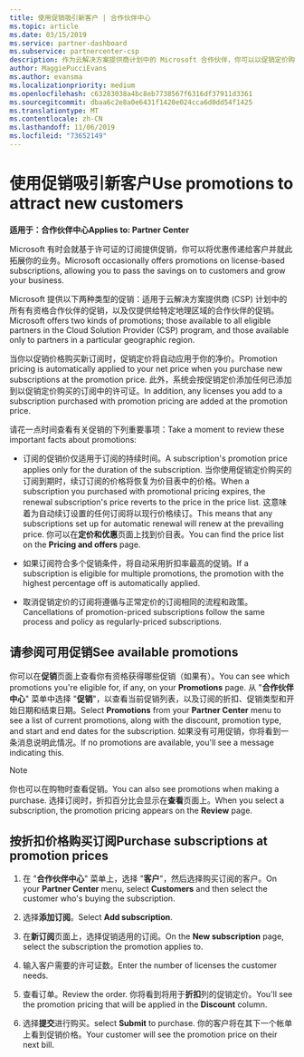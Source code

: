```yaml
---
title: 使用促销吸引新客户 | 合作伙伴中心
ms.topic: article
ms.date: 03/15/2019
ms.service: partner-dashboard
ms.subservice: partnercenter-csp
description: 作为云解决方案提供商计划中的 Microsoft 合作伙伴，你可以以促销定价购买订阅并将优惠传递给你的客户。
author: MaggiePucciEvans
ms.author: evansma
ms.localizationpriority: medium
ms.openlocfilehash: c63283038a4bc8eb7738567f6316df37911d3361
ms.sourcegitcommit: dbaa6c2e8a0e6431f1420e024cca6d0dd54f1425
ms.translationtype: MT
ms.contentlocale: zh-CN
ms.lasthandoff: 11/06/2019
ms.locfileid: "73652149"
---
```

# <a name="use-promotions-to-attract-new-customers"></a><span data-ttu-id="b8b8b-103">使用促销吸引新客户</span><span class="sxs-lookup"><span data-stu-id="b8b8b-103">Use promotions to attract new customers</span></span>  

<span data-ttu-id="b8b8b-104">**适用于：合作伙伴中心**</span><span class="sxs-lookup"><span data-stu-id="b8b8b-104">**Applies to: Partner Center**</span></span>

<!--[FWLink: https://go.microsoft.com/fwlink/?linkid=852469]-->

<span data-ttu-id="b8b8b-105">Microsoft 有时会就基于许可证的订阅提供促销，你可以将优惠传递给客户并就此拓展你的业务。</span><span class="sxs-lookup"><span data-stu-id="b8b8b-105">Microsoft occasionally offers promotions on license-based subscriptions, allowing you to pass the savings on to customers and grow your business.</span></span> 

<span data-ttu-id="b8b8b-106">Microsoft 提供以下两种类型的促销：适用于云解决方案提供商 (CSP) 计划中的所有有资格合作伙伴的促销，以及仅提供给特定地理区域的合作伙伴的促销。</span><span class="sxs-lookup"><span data-stu-id="b8b8b-106">Microsoft offers two kinds of promotions; those available to all eligible partners in the Cloud Solution Provider (CSP) program, and those available only to partners in a particular geographic region.</span></span>

<span data-ttu-id="b8b8b-107">当你以促销价格购买新订阅时，促销定价将自动应用于你的净价。</span><span class="sxs-lookup"><span data-stu-id="b8b8b-107">Promotion pricing is automatically applied to your net price when you purchase new subscriptions at the promotion price.</span></span> <span data-ttu-id="b8b8b-108">此外，系统会按促销定价添加任何已添加到以促销定价购买的订阅中的许可证。</span><span class="sxs-lookup"><span data-stu-id="b8b8b-108">In addition, any licenses you add to a subscription purchased with promotion pricing are added at the promotion price.</span></span> 

<span data-ttu-id="b8b8b-109">请花一点时间查看有关促销的下列重要事项：</span><span class="sxs-lookup"><span data-stu-id="b8b8b-109">Take a moment to review these important facts about promotions:</span></span>

-   <span data-ttu-id="b8b8b-110">订阅的促销价仅适用于订阅的持续时间。</span><span class="sxs-lookup"><span data-stu-id="b8b8b-110">A subscription's promotion price applies only for the duration of the subscription.</span></span> <span data-ttu-id="b8b8b-111">当你使用促销定价购买的订阅到期时，续订订阅的价格将恢复为价目表中的价格。</span><span class="sxs-lookup"><span data-stu-id="b8b8b-111">When a subscription you purchased with promotional pricing expires, the renewal subscription's price reverts to the price in the price list.</span></span> <span data-ttu-id="b8b8b-112">这意味着为自动续订设置的任何订阅将以现行价格续订。</span><span class="sxs-lookup"><span data-stu-id="b8b8b-112">This means that any subscriptions set up for automatic renewal will renew at the prevailing price.</span></span> <span data-ttu-id="b8b8b-113">你可以在**定价和优惠**页面上找到价目表。</span><span class="sxs-lookup"><span data-stu-id="b8b8b-113">You can find the price list on the **Pricing and offers** page.</span></span> 

-   <span data-ttu-id="b8b8b-114">如果订阅符合多个促销条件，将自动采用折扣率最高的促销。</span><span class="sxs-lookup"><span data-stu-id="b8b8b-114">If a subscription is eligible for multiple promotions, the promotion with the highest percentage off is automatically applied.</span></span>

-   <span data-ttu-id="b8b8b-115">取消促销定价的订阅将遵循与正常定价的订阅相同的流程和政策。</span><span class="sxs-lookup"><span data-stu-id="b8b8b-115">Cancellations of promotion-priced subscriptions follow the same process and policy as regularly-priced subscriptions.</span></span>

## <a name="see-available-promotions"></a><span data-ttu-id="b8b8b-116">请参阅可用促销</span><span class="sxs-lookup"><span data-stu-id="b8b8b-116">See available promotions</span></span>

<span data-ttu-id="b8b8b-117">你可以在**促销**页面上查看你有资格获得哪些促销（如果有）。</span><span class="sxs-lookup"><span data-stu-id="b8b8b-117">You can see which promotions you're eligible for, if any, on your **Promotions** page.</span></span> <span data-ttu-id="b8b8b-118">从 "**合作伙伴中心**" 菜单中选择 "**促销**"，以查看当前促销列表，以及订阅的折扣、促销类型和开始日期和结束日期。</span><span class="sxs-lookup"><span data-stu-id="b8b8b-118">Select **Promotions** from your **Partner Center** menu to see a list of current promotions, along with the discount, promotion type, and start and end dates for the subscription.</span></span> <span data-ttu-id="b8b8b-119">如果没有可用促销，你将看到一条消息说明此情况。</span><span class="sxs-lookup"><span data-stu-id="b8b8b-119">If no promotions are available, you'll see a message indicating this.</span></span> 

> [!NOTE]  
> <span data-ttu-id="b8b8b-120">你也可以在购物时查看促销。</span><span class="sxs-lookup"><span data-stu-id="b8b8b-120">You can also see promotions when making a purchase.</span></span> <span data-ttu-id="b8b8b-121">选择订阅时，折扣百分比会显示在**查看**页面上。</span><span class="sxs-lookup"><span data-stu-id="b8b8b-121">When you select a subscription, the promotion pricing appears on the **Review** page.</span></span>

## <a name="purchase-subscriptions-at-promotion-prices"></a><span data-ttu-id="b8b8b-122">按折扣价格购买订阅</span><span class="sxs-lookup"><span data-stu-id="b8b8b-122">Purchase subscriptions at promotion prices</span></span>

1. <span data-ttu-id="b8b8b-123">在 "**合作伙伴中心**" 菜单上，选择 "**客户**"，然后选择购买订阅的客户。</span><span class="sxs-lookup"><span data-stu-id="b8b8b-123">On your **Partner Center** menu, select **Customers** and then select the customer who's buying the subscription.</span></span> 

2. <span data-ttu-id="b8b8b-124">选择**添加订阅**。</span><span class="sxs-lookup"><span data-stu-id="b8b8b-124">Select **Add subscription**.</span></span>

3. <span data-ttu-id="b8b8b-125">在**新订阅**页面上，选择促销适用的订阅。</span><span class="sxs-lookup"><span data-stu-id="b8b8b-125">On the **New subscription** page, select the subscription the promotion applies to.</span></span>

4. <span data-ttu-id="b8b8b-126">输入客户需要的许可证数。</span><span class="sxs-lookup"><span data-stu-id="b8b8b-126">Enter the number of licenses the customer needs.</span></span> 

5. <span data-ttu-id="b8b8b-127">查看订单。</span><span class="sxs-lookup"><span data-stu-id="b8b8b-127">Review the order.</span></span> <span data-ttu-id="b8b8b-128">你将看到将用于**折扣**列的促销定价。</span><span class="sxs-lookup"><span data-stu-id="b8b8b-128">You'll see the promotion pricing that will be applied in the **Discount** column.</span></span>  

6.  <span data-ttu-id="b8b8b-129">选择**提交**进行购买。</span><span class="sxs-lookup"><span data-stu-id="b8b8b-129">select **Submit** to purchase.</span></span> <span data-ttu-id="b8b8b-130">你的客户将在其下一个帐单上看到促销价格。</span><span class="sxs-lookup"><span data-stu-id="b8b8b-130">Your customer will see the promotion price on their next bill.</span></span>  



